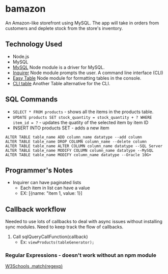 # bamazon
An Amazon-like storefront using MySQL. The app will take in orders from customers and deplete stock from the store's inventory.

## Technology Used
* Node.js
* MySQL
* [MySQL](https://www.npmjs.com/package/mysql) Node module is a driver for MySQL. 
* [Inquirer](https://www.npmjs.com/package/inquirer) Node module prompts the user. A command line interface (CLI)
* [Easy Table](https://www.npmjs.com/package/easy-table) Node module for formatting tables in the console.
* [CLI table](https://www.npmjs.com/package/cli-table) Another Table alternative for the CLI.

## SQL Commands
* `SELECT * FROM products` - shows all the items in the products table.
* `UPDATE products SET stock_quantity = stock_quantity + ? WHERE item_id = ?` - updates the quatity of the selected item by item ID
* INSERT INTO products SET - adds a new item

```
ALTER TABLE table_name ADD column_name datatype --add column
ALTER TABLE table_name DROP COLUMN column_name --delete column
ALTER TABLE table_name ALTER COLUMN column_name datatype --SQL Server
ALTER TABLE table_name MODIFY COLUMN column_name datatype --MySQL
ALTER TABLE table_name MODIFY column_name datatype --Oracle 10G+
```

## Programmer's Notes
* Inquirer can have paginated lists
    * Each item in list can have a value
    * EX: [{name: "item 1, value: 1}]

## Callback workflow
Needed to use lots of callbacks to deal with async issues without installing sync modules.
Need to keep track the flow of callbacks.
1. Call sqlQueryCallFunction(callback)
    * Ex: `viewProducts(tableGenerator);`

### Regular Expressions - doesn't work without an npm module
[W3Schools .match(regexp)](https://www.w3schools.com/js/js_regexp.asp)